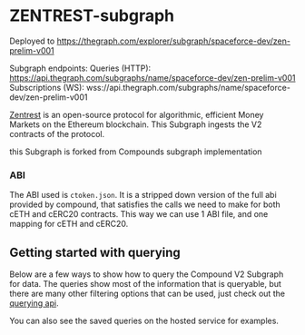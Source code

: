 # ZENTREST-subgraph

Deployed to https://thegraph.com/explorer/subgraph/spaceforce-dev/zen-prelim-v001

Subgraph endpoints:
Queries (HTTP): https://api.thegraph.com/subgraphs/name/spaceforce-dev/zen-prelim-v001
Subscriptions (WS): wss://api.thegraph.com/subgraphs/name/spaceforce-dev/zen-prelim-v001

[Zentrest](https://app.mantradao.com/) is an open-source protocol for algorithmic, efficient Money Markets on the Ethereum blockchain. This Subgraph ingests the V2 contracts of the protocol.

this Subgraph is forked from Compounds subgraph implementation

### ABI

The ABI used is `ctoken.json`. It is a stripped down version of the full abi provided by compound, that satisfies the calls we need to make for both cETH and cERC20 contracts. This way we can use 1 ABI file, and one mapping for cETH and cERC20.

## Getting started with querying

Below are a few ways to show how to query the Compound V2 Subgraph for data. The queries show most of the information that is queryable, but there are many other filtering options that can be used, just check out the [querying api](https://github.com/graphprotocol/graph-node/blob/master/docs/graphql-api.md).

You can also see the saved queries on the hosted service for examples.
